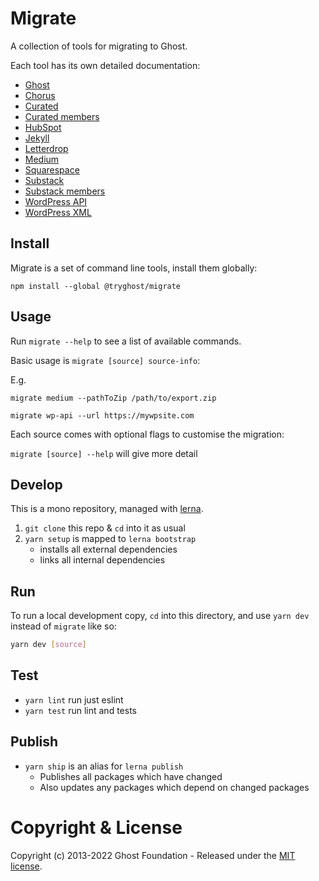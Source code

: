 # Migrate

A collection of tools for migrating to Ghost.

Each tool has its own detailed documentation:

- [Ghost](https://github.com/TryGhost/migrate/tree/main/packages/mg-ghost-api)
- [Chorus](https://github.com/TryGhost/migrate/tree/main/packages/mg-chorus)
- [Curated](https://github.com/TryGhost/migrate/tree/main/packages/mg-curated-export)
- [Curated members](https://github.com/TryGhost/migrate/tree/main/packages/mg-curated-members-csv)
- [HubSpot](https://github.com/TryGhost/migrate/tree/main/packages/mg-hubspot-api)
- [Jekyll](https://github.com/TryGhost/migrate/tree/main/packages/mg-jekyll-export)
- [Letterdrop](https://github.com/TryGhost/migrate/tree/main/packages/mg-letterdrop)
- [Medium](https://github.com/TryGhost/migrate/tree/main/packages/mg-medium-export)
- [Squarespace](https://github.com/TryGhost/migrate/tree/main/packages/mg-squarespace-xml)
- [Substack](https://github.com/TryGhost/migrate/tree/main/packages/mg-substack)
- [Substack members](https://github.com/TryGhost/migrate/tree/main/packages/mg-substack-members-csv)
- [WordPress API](https://github.com/TryGhost/migrate/tree/main/packages/mg-wp-api)
- [WordPress XML](https://github.com/TryGhost/migrate/tree/main/packages/mg-wp-xml)


## Install

Migrate is a set of command line tools, install them globally:

`npm install --global @tryghost/migrate`


## Usage

Run `migrate --help` to see a list of available commands.

Basic usage is `migrate [source] source-info`:

E.g.

`migrate medium --pathToZip /path/to/export.zip`

`migrate wp-api --url https://mywpsite.com`

Each source comes with optional flags to customise the migration:

`migrate [source] --help` will give more detail


## Develop

This is a mono repository, managed with [lerna](https://lernajs.io/).

1. `git clone` this repo & `cd` into it as usual
2. `yarn setup` is mapped to `lerna bootstrap`
   - installs all external dependencies
   - links all internal dependencies


## Run

To run a local development copy, `cd` into this directory, and use `yarn dev` instead of `migrate` like so:

```sh
yarn dev [source]
```


## Test

- `yarn lint` run just eslint
- `yarn test` run lint and tests


## Publish

- `yarn ship` is an alias for `lerna publish`
    - Publishes all packages which have changed
    - Also updates any packages which depend on changed packages


# Copyright & License

Copyright (c) 2013-2022 Ghost Foundation - Released under the [MIT license](LICENSE).
